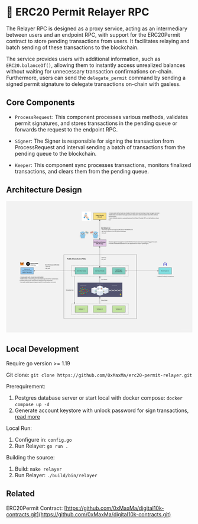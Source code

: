 # 🔑 ERC20 Permit Relayer RPC
The Relayer RPC is designed as a proxy service, acting as an intermediary between users and an endpoint RPC, with support for the ERC20Permit contract to store pending transactions from users. It facilitates relaying and batch sending of these transactions to the blockchain.

The service provides users with additional information, such as `ERC20.balanceOf()`, allowing them to instantly access unrealized balances without waiting for unnecessary transaction confirmations on-chain. Furthermore, users can send the `delegate_permit` command by sending a signed permit signature to delegate transactions on-chain with gasless.

## Core Components
- `ProcessRequest`: This component processes various methods, validates permit signatures, and stores transactions in the pending queue or forwards the request to the endpoint RPC.

- `Signer`: The Signer is responsible for signing the transaction from ProcessRequest and interval sending a batch of transactions from the pending queue to the blockchain.

- `Keeper`: This component sync processes transactions, monitors finalized transactions, and clears them from the pending queue.

## Architecture Design
![Relayer's Architecture](https://github.com/0xMaxMa/erc20-permit-relayer/blob/main/docs/design.png)

## Local Development
Require go version >= 1.19

Git clone: `git clone https://github.com/0xMaxMa/erc20-permit-relayer.git`

Prerequirement:
1. Postgres database server or start local with docker compose: `docker compose up -d`
1. Generate account keystore with unlock password for sign transactions, [read more](https://geth.ethereum.org/docs/getting-started#generating-accounts)

Local Run:
1. Configure in: `config.go`
1. Run Relayer: `go run .`

Building the source:

1. Build: `make relayer` 
1. Run Relayer: `./build/bin/relayer`

## Related
ERC20Permit Contract: [https://github.com/0xMaxMa/digital10k-contracts.git](https://github.com/0xMaxMa/digital10k-contracts.git)
